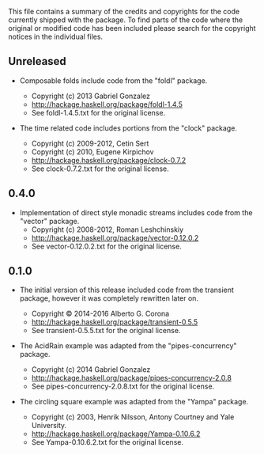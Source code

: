 This file contains a summary of the credits and copyrights for the code
currently shipped with the package.  To find parts of the code where the
original or modified code has been included please search for the copyright
notices in the individual files.

## Unreleased

* Composable folds include code from the "foldl" package.
   * Copyright (c) 2013 Gabriel Gonzalez
   * http://hackage.haskell.org/package/foldl-1.4.5
   * See foldl-1.4.5.txt for the original license.

* The time related code includes portions from the "clock" package.
   * Copyright (c) 2009-2012, Cetin Sert
   * Copyright (c) 2010, Eugene Kirpichov
   * http://hackage.haskell.org/package/clock-0.7.2
   * See clock-0.7.2.txt for the original license.

## 0.4.0

* Implementation of direct style monadic streams includes code from the
   "vector" package.
   * Copyright (c) 2008-2012, Roman Leshchinskiy
   * http://hackage.haskell.org/package/vector-0.12.0.2
   * See vector-0.12.0.2.txt for the original license.

## 0.1.0

* The initial version of this release included code from the transient
   package, however it was completely rewritten later on.
  * Copyright © 2014-2016 Alberto G. Corona
  * http://hackage.haskell.org/package/transient-0.5.5
  * See transient-0.5.5.txt for the original license.

* The AcidRain example was adapted from the "pipes-concurrency" package.
  * Copyright (c) 2014 Gabriel Gonzalez
  * http://hackage.haskell.org/package/pipes-concurrency-2.0.8
  * See pipes-concurrency-2.0.8.txt for the original license.

* The circling square example was adapted from the "Yampa" package.
  * Copyright (c) 2003, Henrik Nilsson, Antony Courtney and Yale University.
  * http://hackage.haskell.org/package/Yampa-0.10.6.2
  * See Yampa-0.10.6.2.txt for the original license.
